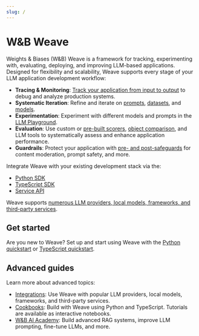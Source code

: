 ```yaml
---
slug: /
---
```


# W&B Weave

Weights & Biases (W&B) Weave is a framework for tracking, experimenting with, evaluating, deploying, and improving LLM-based applications. Designed for flexibility and scalability, Weave supports every stage of your LLM application development workflow:

- **Tracing & Monitoring**: [Track your application from input to output](./guides/tracking/) to debug and analyze production systems.
- **Systematic Iteration**: Refine and iterate on [prompts](./guides/core-types/prompts.md), [datasets](./guides/core-types/datasets.md), and [models](./guides/core-types/models.md).
- **Experimentation**: Experiment with different models and prompts in the [LLM Playground](./guides/tools/playground.md). 
- **Evaluation**: Use custom or [pre-built scorers](./guides/evaluation/scorers#predefined-scorers), [object comparison](./guides/tools/comparison.md), and LLM  tools to systematically assess and enhance application performance.
- **Guardrails**: Protect your application with [pre- and post-safeguards](./guides/evaluation/guardrails_and_monitors.md) for content moderation, prompt safety, and more.

Integrate Weave with your existing development stack via the:
- [Python SDK](./reference/python-sdk/weave/index.md)
- [TypeScript SDK](./reference/typescript-sdk/weave/README.md)
- [Service API](./reference/service-api/call-start-call-start-post)

Weave supports [numerous LLM providers, local models, frameworks, and third-party services](./guides/integrations/index.md).

## Get started

Are you new to Weave? Set up and start using Weave with the [Python quickstart](/quickstart) or [TypeScript quickstart](./reference/generated_typescript_docs/intro-notebook.md).

## Advanced guides

Learn more about advanced topics:

- [Integrations](./guides/integrations/index.md): Use Weave with popular LLM providers, local models, frameworks, and third-party services.
- [Cookbooks](./reference/gen_notebooks/01-intro_notebook.md): Build with Weave using Python and TypeScript. Tutorials are available as interactive notebooks.
- [W&B AI Academy](https://www.wandb.courses/pages/w-b-courses): Build advanced RAG systems, improve LLM prompting, fine-tune LLMs, and more.

